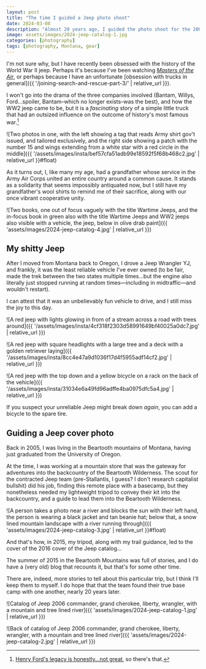 ```yaml
---
layout: post
title: "The time I guided a Jeep photo shoot"
date: 2024-03-08
description: "Almost 20 years ago, I guided the photo shoot for the 2006 Jeep® catalog cover."
image: assets/images/2024-jeep-catalog-1.jpg
categories: [photography]
tags: [photography, Montana, gear]
---
```


I'm not sure why, but I have recently been obsessed with the history of the World War II jeep. Perhaps it's because I've been watching [<cite>Masters of the Air</cite>](https://en.wikipedia.org/wiki/Masters_of_the_Air), or perhaps because I have an unfortunate [obsession with trucks in general]({{ '/joining-search-and-rescue-part-3/' | relative_url }}).

I won't go into the drama of the three companies involved (Bantam, Willys, Ford...spoiler, Bantam–which no longer exists–was the best), and how the WW2 jeep came to be, but it is a _fascinating_ story of a simple little truck that had an outsized influence on the outcome of history's most famous war.[^1]

![Two photos in one, with the left showing a tag that reads Army shirt gov't issued, and tailored exclusively, and the right side showing a patch with the number 15 and wings extending from a white star with a red circle in the middle]({{ '/assets/images/insta/bef57cfa51adb99e18592f5f68b468c2.jpg' | relative_url }}#float)

As it turns out, I, like many my age, had a grandfather whose service in the Army Air Corps united an entire country around a common cause. It stands as a solidarity that seems impossibly antiquated now, but I still have my grandfather's wool shirts to remind me of their sacrifice, along with our once vibrant cooperative unity.

![Two books, one out of focus vaguely with the title Wartime Jeeps, and the in-focus book in green also with the title Wartime Jeeps and WW2 jeeps also visible with a vehicle, the jeep, below in olive drab paint]({{ 'assets/images/2024-jeep-catalog-4.jpg' | relative_url }})

## My shitty Jeep

After I moved from Montana back to Oregon, I drove a Jeep Wrangler YJ, and frankly, it was the least reliable vehicle I've ever owned (to be fair, made the trek between the two states multiple times...but the engine also literally just stopped running at random times—including in midtraffic—and wouldn't restart).

I can attest that it was an unbelievably fun vehicle to drive, and I still miss the joy to this day.

![A red jeep with lights glowing in from of a stream across a road with trees around]({{ '/assets/images/insta/4cf318f2303d58991649bf40025a0dc7.jpg' | relative_url }})

![A red jeep with square headlights with a large tree and a deck with a golden retriever laying]({{ '/assets/images/insta/8cc4e47a9d1036f17d4f5955adf14cf2.jpg' | relative_url }})

![A red jeep with the top down and a yellow bicycle on a rack on the back of the vehicle]({{ '/assets/images/insta/31034e6a49fd96adffe4ba0975dfc5a4.jpg' | relative_url }})

<figcaption>If you suspect your unreliable Jeep might break down <em>again</em>, you can add a bicycle to the spare tire.</figcaption>

## Guiding a Jeep cover photo

Back in 2005, I was living in the Beartooth mountains of Montana, having just graduated from the University of Oregon.

At the time, I was working at a mountain store that was the gateway for adventures into the backcountry of the Beartooth Wilderness. The scout for the contracted Jeep team (pre-Stallantis, I guess? I don't research capitalist bullshit) did his job, finding this remote place with a basecamp, but they nonetheless needed my lightweight tripod to convey their kit into the backcountry, and a guide to lead them into the Beartooth Wilderness.

![A person takes a photo near a river and blocks the sun with their left hand, the person is wearing a black jacket and tan beanie hat; below that, a snow lined mountain landscape with a river running through]({{ 'assets/images/2024-jeep-catalog-3.jpg' | relative_url }}#float)

And that's how, in 2015, my tripod, along with my trail guidance, led to the cover of the 2016 cover of the Jeep catalog...

The summer of 2015 in the Beartooth Mountains was full of stories, and I do have a (very old) blog that recounts it, but that's for some other time.

There are, indeed, more stories to tell about this particular trip, but I think I'll keep them to myself. I do hope that that the team found their true base camp with one another, nearly 20 years later.

![Catalog of Jeep 2006 commander, grand cherokee, liberty, wrangler, with a mountain and tree lined river]({{ 'assets/images/2024-jeep-catalog-1.jpg' | relative_url }})

![Back of catalog of Jeep 2006 commander, grand cherokee, liberty, wrangler, with a mountain and tree lined river]({{ 'assets/images/2024-jeep-catalog-2.jpg' | relative_url }})





[^1]: [Henry Ford's legacy is honestly...not great](https://www.history.com/news/henry-ford-antisemitism-worker-treatment), so there's that.